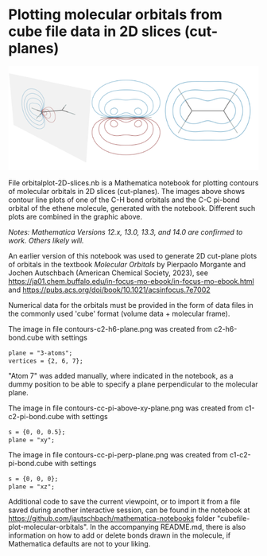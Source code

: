 # Plotting molecular orbitals from cube file data in 2D slices (cut-planes)

![C-H and C-C pi bonds of ethene in different slices](overview.png) 

File orbitalplot-2D-slices.nb is a Mathematica notebook for plotting contours of
molecular orbitals in 2D slices (cut-planes). The images above shows contour line plots of one of the C-H bond orbitals and the C-C pi-bond orbital of the ethene molecule, generated with the notebook. Different such plots
are combined in the graphic above. 

*Notes: Mathematica Versions 12.x, 13.0, 13.3, and 14.0 are confirmed to work. Others likely will.*

An earlier version of this notebook was used to generate 2D cut-plane plots of orbitals in the textbook *Molecular Orbitals* by Pierpaolo Morgante and Jochen Autschbach (American Chemical Society, 2023), see https://ja01.chem.buffalo.edu/in-focus-mo-ebook/in-focus-mo-ebook.html and https://pubs.acs.org/doi/book/10.1021/acsinfocus.7e7002

Numerical data for the orbitals must be provided in the form of data files in the commonly used 'cube' format (volume data + molecular frame).

The image in file contours-c2-h6-plane.png was created from c2-h6-bond.cube with settings

    plane = "3-atoms";
    vertices = {2, 6, 7}; 

"Atom 7" was added manually, where indicated in the notebook, as a dummy position to be able to specify a plane perpendicular to the molecular plane.

The image in file contours-cc-pi-above-xy-plane.png was created from c1-c2-pi-bond.cube with settings

    s = {0, 0, 0.5};
    plane = "xy";

The image in file contours-cc-pi-perp-plane.png was created from c1-c2-pi-bond.cube with settings

    s = {0, 0, 0};
    plane = "xz";


Additional code to save the current viewpoint, or to import it from a file saved during another interactive session, can be found in the notebook at https://github.com/jautschbach/mathematica-notebooks folder "cubefile-plot-molecular-orbitals". In the accompanying README.md, there is also information on how to add or delete bonds drawn in the molecule, if Mathematica defaults are not to your liking. 




